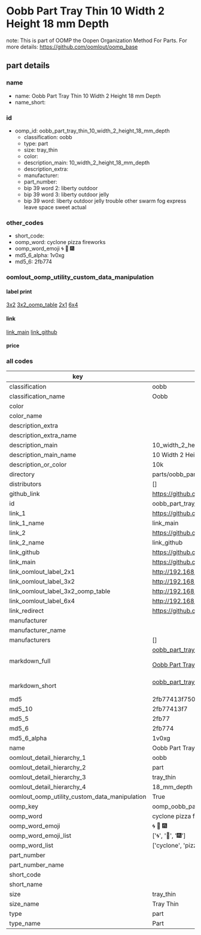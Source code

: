 # Oobb Part Tray Thin 10 Width 2 Height 18 mm Depth  

note: This is part of OOMP the Oopen Organization Method For Parts. For more details: https://github.com/oomlout/oomp_base

##  part details
  







### name
* name: Oobb Part Tray Thin 10 Width 2 Height 18 mm Depth
* name_short: 
### id
* oomp_id: oobb_part_tray_thin_10_width_2_height_18_mm_depth
  * classification: oobb
  * type: part
  * size: tray_thin
  * color: 
  * description_main: 10_width_2_height_18_mm_depth
  * description_extra: 
  * manufacturer: 
  * part_number: 
  * bip 39 word 2: liberty outdoor
  * bip 39 word 3: liberty outdoor jelly
  * bip 39 word: liberty outdoor jelly trouble other swarm fog express leave space sweet actual

### other_codes
* short_code: 
* oomp_word: cyclone pizza fireworks
* oomp_word_emoji :cyclone: :pizza: :fireworks:
* md5_6_alpha: 1v0xg
* md5_6: 2fb774






### oomlout_oomp_utility_custom_data_manipulation
#### label print
[3x2](http://192.168.1.245:1112/?label=oomp%201v0xg)
[3x2_oomp_table](http://192.168.1.108:1112/?label=oomp%201v0xg)
[2x1](http://192.168.1.242:1112/?label=oomp%201v0xg)
[6x4](http://192.168.1.55:1112/?label=oomp%201v0xg)    

#### link

[link_main](https://github.com/oomlout/oomlout_oomp_version_1_messy/tree/main/parts/oobb_part_tray_thin_10_width_2_height_18_mm_depth) [link_github](https://github.com/oomlout/oomlout_oomp_version_1_messy/tree/main/parts/oobb_part_tray_thin_10_width_2_height_18_mm_depth)                             

#### price







### all codes 
| key | value |  
| --- | --- |  
| classification | oobb |  
| classification_name | Oobb |  
| color |  |  
| color_name |  |  
| description_extra |  |  
| description_extra_name |  |  
| description_main | 10_width_2_height_18_mm_depth |  
| description_main_name | 10 Width 2 Height 18 mm Depth |  
| description_or_color | 10k |  
| directory | parts/oobb_part_tray_thin_10_width_2_height_18_mm_depth |  
| distributors | [] |  
| github_link | https://github.com/oomlout/oomlout_oomp_part_src/tree/main/parts/oobb_part_tray_thin_10_width_2_height_18_mm_depth |  
| id | oobb_part_tray_thin_10_width_2_height_18_mm_depth |  
| link_1 | https://github.com/oomlout/oomlout_oomp_version_1_messy/tree/main/parts/oobb_part_tray_thin_10_width_2_height_18_mm_depth |  
| link_1_name | link_main |  
| link_2 | https://github.com/oomlout/oomlout_oomp_version_1_messy/tree/main/parts/oobb_part_tray_thin_10_width_2_height_18_mm_depth |  
| link_2_name | link_github |  
| link_github | https://github.com/oomlout/oomlout_oomp_version_1_messy/tree/main/parts/oobb_part_tray_thin_10_width_2_height_18_mm_depth |  
| link_main | https://github.com/oomlout/oomlout_oomp_version_1_messy/tree/main/parts/oobb_part_tray_thin_10_width_2_height_18_mm_depth |  
| link_oomlout_label_2x1 | http://192.168.1.242:1112/?label=oomp%201v0xg |  
| link_oomlout_label_3x2 | http://192.168.1.245:1112/?label=oomp%201v0xg |  
| link_oomlout_label_3x2_oomp_table | http://192.168.1.108:1112/?label=oomp%201v0xg |  
| link_oomlout_label_6x4 | http://192.168.1.55:1112/?label=oomp%201v0xg |  
| link_redirect | https://github.com/oomlout/oomlout_oomp_version_1_messy/tree/main/parts/oobb_part_tray_thin_10_width_2_height_18_mm_depth |  
| manufacturer |  |  
| manufacturer_name |  |  
| manufacturers | [] |  
| markdown_full | [oobb_part_tray_thin_10_width_2_height_18_mm_depth](none)<br>[](none)<br>[Oobb Part Tray Thin 10 Width 2 Height 18 Mm Depth](none)<br><br> |  
| markdown_short | [oobb_part_tray_thin_10_width_2_height_18_mm_depth](none)<br><br> |  
| md5 | 2fb77413f750cb4b6dce8e90efa74c07 |  
| md5_10 | 2fb77413f7 |  
| md5_5 | 2fb77 |  
| md5_6 | 2fb774 |  
| md5_6_alpha | 1v0xg |  
| name | Oobb Part Tray Thin 10 Width 2 Height 18 mm Depth |  
| oomlout_detail_hierarchy_1 | oobb |  
| oomlout_detail_hierarchy_2 | part |  
| oomlout_detail_hierarchy_3 | tray_thin |  
| oomlout_detail_hierarchy_4 | 18_mm_depth |  
| oomlout_oomp_utility_custom_data_manipulation | True |  
| oomp_key | oomp_oobb_part_tray_thin_10_width_2_height_18_mm_depth |  
| oomp_word | cyclone pizza fireworks |  
| oomp_word_emoji | :cyclone: :pizza: :fireworks: |  
| oomp_word_emoji_list | [':cyclone:', ':pizza:', ':fireworks:'] |  
| oomp_word_list | ['cyclone', 'pizza', 'fireworks'] |  
| part_number |  |  
| part_number_name |  |  
| short_code |  |  
| short_name |  |  
| size | tray_thin |  
| size_name | Tray Thin |  
| type | part |  
| type_name | Part |  
